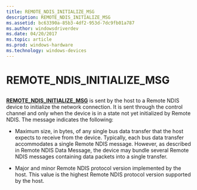```yaml
---
title: REMOTE_NDIS_INITIALIZE_MSG
description: REMOTE_NDIS_INITIALIZE_MSG
ms.assetid: bc63390a-85b3-4df2-953d-7dc9fb01a787
ms.author: windowsdriverdev
ms.date: 04/20/2017
ms.topic: article
ms.prod: windows-hardware
ms.technology: windows-devices
---
```


# REMOTE\_NDIS\_INITIALIZE\_MSG


## <a href="" id="ddk-remote-ndis-initialize-msg-ng"></a>


[**REMOTE\_NDIS\_INITIALIZE\_MSG**](https://msdn.microsoft.com/library/windows/hardware/ff570624) is sent by the host to a Remote NDIS device to initialize the network connection. It is sent through the control channel and only when the device is in a state not yet initialized by Remote NDIS. The message indicates the following:

-   Maximum size, in bytes, of any single bus data transfer that the host expects to receive from the device. Typically, each bus data transfer accommodates a single Remote NDIS message. However, as described in Remote NDIS Data Message, the device may bundle several Remote NDIS messages containing data packets into a single transfer.

-   Major and minor Remote NDIS protocol version implemented by the host. This value is the highest Remote NDIS protocol version supported by the host.

 

 





